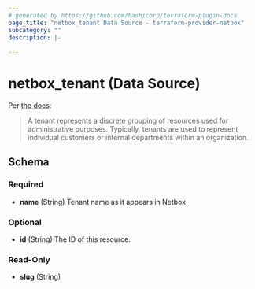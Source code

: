 ```yaml
---
# generated by https://github.com/hashicorp/terraform-plugin-docs
page_title: "netbox_tenant Data Source - terraform-provider-netbox"
subcategory: ""
description: |-
  
---
```


# netbox_tenant (Data Source)

Per [the docs](https://netbox.readthedocs.io/en/stable/models/tenancy/tenant/):

> A tenant represents a discrete grouping of resources used for administrative purposes. Typically, tenants are used to represent individual customers or internal departments within an organization. 


<!-- schema generated by tfplugindocs -->
## Schema

### Required

- **name** (String) Tenant name as it appears in Netbox

### Optional

- **id** (String) The ID of this resource.

### Read-Only

- **slug** (String)


